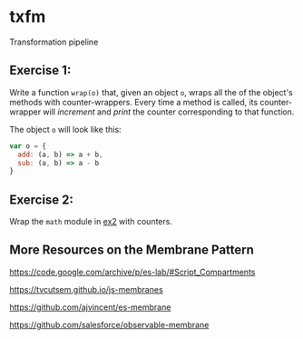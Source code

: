 # txfm
Transformation pipeline

## Exercise 1:

Write a function `wrap(o)` that, given an object `o`, wraps all the of the object's methods with counter-wrappers. Every time a method is called, its counter-wrapper will _increment_ and _print_ the counter corresponding to that function.

The object `o` will look like this:

```JavaScript
var o = {
  add: (a, b) => a + b,
  sub: (a, b) => a - b
}
```

## Exercise 2:

Wrap the `math` module in [ex2](./ex2) with counters.

## More Resources on the Membrane Pattern

https://code.google.com/archive/p/es-lab/#Script_Compartments

https://tvcutsem.github.io/js-membranes

https://github.com/ajvincent/es-membrane

https://github.com/salesforce/observable-membrane
